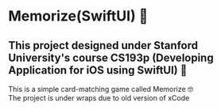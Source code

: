 # Memorize(SwiftUI) 📱
## This project designed under Stanford University's course CS193p (Developing Application for iOS using SwiftUI) 🚀
This is a simple card-matching game called Memorize 🤓  
The project is under wraps due to old version of xCode
